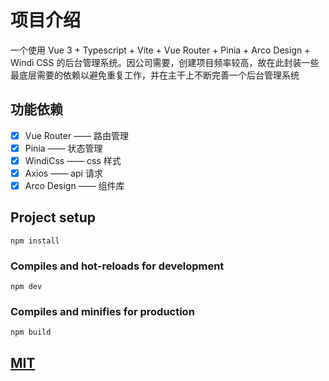 # 项目介绍

一个使用 Vue 3 + Typescript + Vite + Vue Router + Pinia + Arco Design + Windi CSS 的后台管理系统。因公司需要，创建项目频率较高，故在此封装一些最底层需要的依赖以避免重复工作，并在主干上不断完善一个后台管理系统

## 功能依赖

- [x] Vue Router —— 路由管理
- [x] Pinia —— 状态管理
- [x] WindiCss —— css 样式
- [x] Axios —— api 请求
- [x] Arco Design —— 组件库

## Project setup

```
npm install
```

### Compiles and hot-reloads for development

```
npm dev
```

### Compiles and minifies for production

```
npm build
```

<a href="https://github.com/little3201/leafage-ms/blob/master/LICENSE">
  <h2>MIT</h2>
</a>
